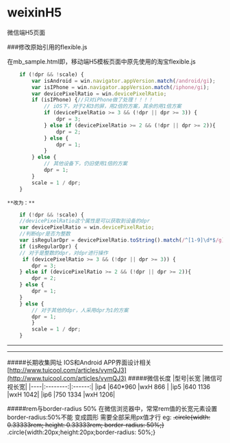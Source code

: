 # weixinH5
微信端H5页面



###修改原始引用的flexible.js
    
在mb_sample.html即，移动端H5模板页面中原先使用的淘宝flexible.js
````javascript    
    if (!dpr && !scale) {
        var isAndroid = win.navigator.appVersion.match(/android/gi);
        var isIPhone = win.navigator.appVersion.match(/iphone/gi);
        var devicePixelRatio = win.devicePixelRatio;
        if (isIPhone) {//只对iPhone做了处理！！！！
            // iOS下，对于2和3的屏，用2倍的方案，其余的用1倍方案
            if (devicePixelRatio >= 3 && (!dpr || dpr >= 3)) {                
                dpr = 3;
            } else if (devicePixelRatio >= 2 && (!dpr || dpr >= 2)){
                dpr = 2;
            } else {
                dpr = 1;
            }
        } else {
            // 其他设备下，仍旧使用1倍的方案
            dpr = 1;
        }
        scale = 1 / dpr;
    }
````
    **改为：**
````javascript
    if (!dpr && !scale) {
    //devicePixelRatio这个属性是可以获取到设备的dpr
    var devicePixelRatio = win.devicePixelRatio;
    //判断dpr是否为整数
    var isRegularDpr = devicePixelRatio.toString().match(/^[1-9]\d*$/g)
    if (isRegularDpr) {
    // 对于是整数的dpr，对dpr进行操作
     if (devicePixelRatio >= 3 && (!dpr || dpr >= 3)) {                
        dpr = 3;
    } else if (devicePixelRatio >= 2 && (!dpr || dpr >= 2)){
        dpr = 2;
    } else {
        dpr = 1;
    }
    } else {
        // 对于其他的dpr，人采用dpr为1的方案
        dpr = 1;
        }
        scale = 1 / dpr;
    }
````
****




____
#####长期收集网址
  IOS和Android APP界面设计相关 [http://www.tuicool.com/articles/vymQJ3](http://www.tuicool.com/articles/vymQJ3)
#####微信长度
  |型号|长宽      |微信可视长宽|
  |----|:--------:|:------:|
  |ip4 |640*960   |wxH 866 |
  |ip5 |640 1136  |wxH 1042|
  |ip6 |750 1334  |wxH 1206|

#####rem与border-radius 50%
    在微信浏览器中，常常rem值的长宽元素设置border-radius:50%不能
变成圆形  需要全部采用px值才行
eg:
~~.circle{width: 0.33333rem; height: 0.33333rem; border-radius: 50%;}~~
.circle{width:20px;height:20px;border-radius: 50%;}
